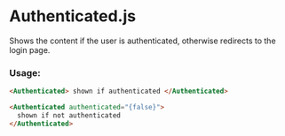 # Authenticated.js

Shows the content if the user is authenticated, otherwise redirects to the login page.

### Usage:

```html
<Authenticated> shown if authenticated </Authenticated>

<Authenticated authenticated="{false}">
  shown if not authenticated
</Authenticated>
```
